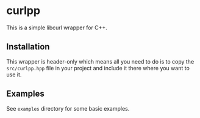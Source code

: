 # curlpp
This is a simple libcurl wrapper for C++.

## Installation
This wrapper is header-only which means all you need to do is to copy the `src/curlpp.hpp` file in your project and include it there where you want to use it.

## Examples
See `examples` directory for some basic examples.
